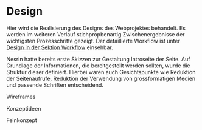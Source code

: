 # Design

Hier wird die Realisierung des Designs des Webprojektes behandelt. Es werden im weiteren Verlauf stichpropbenartig Zwischenergebnisse der wichtigsten Prozesschritte gezeigt. Der detaillierte Workflow ist unter [Design in der Sektion Workflow](/src/workflow/detailed/design.md) einsehbar.

Nesrin hatte bereits erste Skizzen zur Gestaltung Introseite der Seite. Auf Grundlage der Informationen, die bereitgestellt werden sollten, wurde die Struktur dieser definiert. Hierbei waren auch Gesichtspunkte wie Reduktion der Seitenaufrufe, Reduktion der Verwendung von grossformatigen Medien und passende Schriften entscheidend.

Wireframes

Konzeptideen

Feinkonzept
